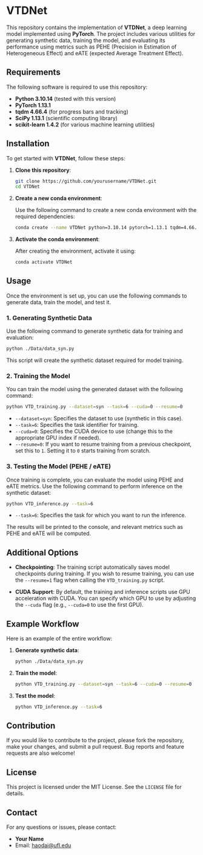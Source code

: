 # VTDNet

This repository contains the implementation of **VTDNet**, a deep learning model implemented using **PyTorch**. The project includes various utilities for generating synthetic data, training the model, and evaluating its performance using metrics such as PEHE (Precision in Estimation of Heterogeneous Effect) and eATE (expected Average Treatment Effect).

## Requirements

The following software is required to use this repository:

- **Python 3.10.14** (tested with this version)
- **PyTorch 1.13.1**
- **tqdm 4.66.4** (for progress bars and tracking)
- **SciPy 1.13.1** (scientific computing library)
- **scikit-learn 1.4.2** (for various machine learning utilities)

## Installation

To get started with **VTDNet**, follow these steps:

1. **Clone this repository**:

   ```bash
   git clone https://github.com/yourusername/VTDNet.git
   cd VTDNet
   ```

2. **Create a new conda environment**:

   Use the following command to create a new conda environment with the required dependencies:

   ```bash
   conda create --name VTDNet python=3.10.14 pytorch=1.13.1 tqdm=4.66.4 scipy=1.13.1 scikit-learn=1.4.2
   ```

3. **Activate the conda environment**:

   After creating the environment, activate it using:

   ```bash
   conda activate VTDNet
   ```

## Usage

Once the environment is set up, you can use the following commands to generate data, train the model, and test it.

### 1. Generating Synthetic Data

Use the following command to generate synthetic data for training and evaluation:

```bash
python ./Data/data_syn.py
```

This script will create the synthetic dataset required for model training.

### 2. Training the Model

You can train the model using the generated dataset with the following command:

```bash
python VTD_training.py --dataset=syn --task=6 --cuda=0 --resume=0
```

- `--dataset=syn`: Specifies the dataset to use (synthetic in this case).
- `--task=6`: Specifies the task identifier for training.
- `--cuda=0`: Specifies the CUDA device to use (change this to the appropriate GPU index if needed).
- `--resume=0`: If you want to resume training from a previous checkpoint, set this to `1`. Setting it to `0` starts training from scratch.

### 3. Testing the Model (PEHE / eATE)

Once training is complete, you can evaluate the model using PEHE and eATE metrics. Use the following command to perform inference on the synthetic dataset:

```bash
python VTD_inference.py --task=6
```

- `--task=6`: Specifies the task for which you want to run the inference.

The results will be printed to the console, and relevant metrics such as PEHE and eATE will be computed.

## Additional Options

- **Checkpointing**: The training script automatically saves model checkpoints during training. If you wish to resume training, you can use the `--resume=1` flag when calling the `VTD_training.py` script.
  
- **CUDA Support**: By default, the training and inference scripts use GPU acceleration with CUDA. You can specify which GPU to use by adjusting the `--cuda` flag (e.g., `--cuda=0` to use the first GPU).

## Example Workflow

Here is an example of the entire workflow:

1. **Generate synthetic data**:
   ```bash
   python ./Data/data_syn.py
   ```

2. **Train the model**:
   ```bash
   python VTD_training.py --dataset=syn --task=6 --cuda=0 --resume=0
   ```

3. **Test the model**:
   ```bash
   python VTD_inference.py --task=6
   ```

## Contribution

If you would like to contribute to the project, please fork the repository, make your changes, and submit a pull request. Bug reports and feature requests are also welcome!

## License

This project is licensed under the MIT License. See the `LICENSE` file for details.

## Contact

For any questions or issues, please contact:

- **Your Name**
- Email: haodai@ufl.edu
```
